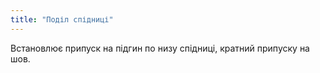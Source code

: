 ```yaml
---
title: "Поділ спідниці"
---
```


Встановлює припуск на підгин по низу спідниці, кратний припуску на шов.
